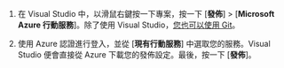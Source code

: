 
1. 在 Visual Studio 中，以滑鼠右鍵按一下專案，按一下 [**發佈**] > [**Microsoft Azure 行動服務**]。除了使用 Visual Studio，[您也可以使用 Git](../articles/mobile-services/mobile-services-dotnet-backend-store-code-source-control.md)。

2. 使用 Azure 認證進行登入，並從 [**現有行動服務**] 中選取您的服務。Visual Studio 便會直接從 Azure 下載您的發佈設定。最後，按一下 [**發佈**]。

<!---HONumber=August15_HO7-->